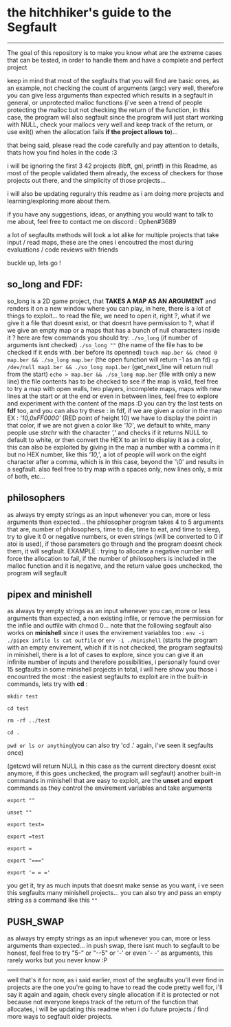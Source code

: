 # the hitchhiker's guide to the Segfault
------------------------------

The goal of this repository is to make you know what are the extreme cases that can be tested, in order to handle them and have a complete and perfect project

keep in mind that most of the segfaults that you will find are basic ones, as an example, not checking the count of arguments (argc) very well, therefore you can give less arguments than expected which results in a segfault in general, or unprotected malloc functions (i've seen a trend of people protecting the malloc but not checking the return of the function, in this case, the program will also segfault since the program will just start working with NULL, check your mallocs very well and keep track of the return, or use exit() when the allocation fails **if the project allows to**)...

that being said, please read the code carefully and pay attention to details, thats how you find holes in the code :3

i will be ignoring the first 3 42 projects (libft, gnl, printf) in this Readme, as most of the people validated them already, the excess of checkers for those projects out there, and the simplicity of those projects...

i will also be updating reguralry this readme as i am doing more projects and learning/exploring more about them.

if you have any suggestions, ideas, or anything you would want to talk to me about, feel free to contact me on discord : Ophen#3689

a lot of segfaults methods will look a lot alike for multiple projects that take input / read maps, these are the ones i encoutred the most during evaluations / code reviews with friends

buckle up, lets go !

## so_long and FDF:
so_long is a 2D game project, that **TAKES A MAP AS AN ARGUMENT** and renders it on a new window where you can play, in here, there is a lot of things to exploit...
to read the file, we need to open it, right ?, what if we give it a file that doesnt exist, or that doesnt have permission to ?, what if we give an empty map or a maps that has a bunch of null characters inside it ?
here are few commands you should try: 
`./so_long` (if number of arguments isnt checked)
`./so_long ""` (the name of the file has to be checked if it ends with .ber before its openned)
`touch map.ber && chmod 0 map.ber && ./so_long map.ber` (the open function will return -1 as an fd)
`cp /dev/null map1.ber && ./so_long map1.ber` (get_next_line will return null from the start)
`echo > map.ber && ./so_long map.ber` (file with only a new line)
the file contents has to be checked to see if the map is valid, feel free to try a map with open walls, two players, incomplete maps, maps with new lines at the start or at the end or even in between lines, feel free to explore and experiment with the content of the maps :D
you can try the last tests on **fdf** too, and you can also try these : 
in fdf, if we are given a color in the map EX : *'10,0xFF0000'* (RED point of height 10) we have to display the point in that color, if we are not given a color like *'10'*, we default to white, many people use *strchr* with the character *','* and checks if it returns NULL to default to white, or then convert the HEX to an int to display it as a color, this can also be exploited by giving in the map a number with a comma in it but no HEX number, like this *'10,'*, a lot of people will work on the eight character after a comma, which is in this case, beyond the '\0' and results in a segfault.
also feel free to try map with a spaces only, new lines only, a mix of both, etc...

## philosophers
as always try empty strings as an input whenever you can, more or less arguments than expected...
the philosopher program takes 4 to 5 arguments that are, number of philosophers, time to die, time to eat, and time to sleep, try to give it 0 or negative numbers, or even strings (will be converted to 0 if atoi is used), if those parameters go through and the program doesnt check them, it will segfault.
EXAMPLE : trying to allocate a negative number will force the allocation to fail, if the number of philosophers is included in the malloc function and it is negative, and the return value goes unchecked, the program will segfault

## pipex and minishell
as always try empty strings as an input whenever you can, more or less arguments than expected, a non existing infile, or remove the permission for the infile and outfile with chmod 0...
note that the following segfault also works on **minishell** since it uses the envirement variables too :
`env -i ./pipex infile ls cat outfile` or `env -i ./minishell` (starts the program with an empty envirement, which if it is not checked, the program segfaults)
in minishell, there is a lot of cases to explore, since you can give it an infinite number of inputs and therefore possibilities, i personally found over 15 segfaults in some minishell projects in total, i will here show you those i encountred the most :
the easiest segfaults to exploit are in the built-in commands, lets try with **cd** :

`mkdir test`

`cd test`

`rm -rf ../test`

`cd .`

`pwd or ls or anything`(you can also try 'cd .' again, i've seen it segfaults once)

(getcwd will return NULL in this case as the current directory doesnt exist anymore, if this goes unchecked, the program will segfault)
another built-in commands in minishell that are easy to exploit, are the **unset** and **export** commands as they control the envirement variables and take arguments

`export ""`

`unset ""`

`export test=`

`export =test`

`export =`

`export "==="`

`export '= = ='` 

you get it, try as much inputs that doesnt make sense as you want, i ve seen this segfaults many minishell projects...
you can also try and pass an empty string as a command like this `""`

## PUSH_SWAP
as always try empty strings as an input whenever you can, more or less arguments than expected...
in push swap, there isnt much to segfault to be honest, feel free to try "5-" or "--5" or '-' or even '- -' as arguments, this rarely works but you never know :P


------------------------------
well that's it for now, as i said earlier, most of the segfaults you'll ever find in projects are the one you're going to have to read the code pretty well for, i'll say it again and again, check every single allocation if it is protected or not because not everyone keeps track of the return of the function that allocates, i will be updating this readme when i do future projects / find more ways to segfault older projects.

